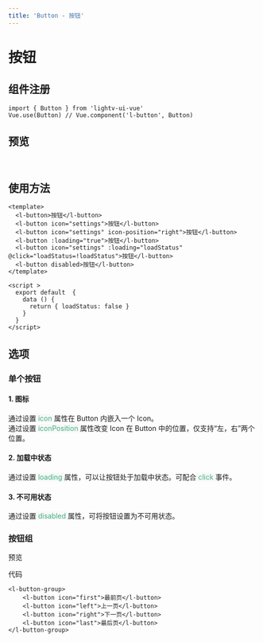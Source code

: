 ```yaml
---
title: 'Button - 按钮'
---
```


# 按钮
## 组件注册
```vue
import { Button } from 'lightv-ui-vue'
Vue.use(Button) // Vue.component('l-button', Button)
```
## 预览
&nbsp;
<ClientOnly>
  <button-demos></button-demos>
</ClientOnly>

## 使用方法
```vue
<template>
  <l-button>按钮</l-button>
  <l-button icon="settings">按钮</l-button>
  <l-button icon="settings" icon-position="right">按钮</l-button>
  <l-button :loading="true">按钮</l-button>
  <l-button icon="settings" :loading="loadStatus" @click="loadStatus=!loadStatus">按钮</l-button>
  <l-button disabled>按钮</l-button>
</template>

<script >
  export default  {
    data () {
      return { loadStatus: false }
    }
  }
</script>

```

## 选项
### 单个按钮
####  1. 图标
通过设置<span style='color:#3eaf7c;background-color:#F8F8F8'> icon </span>属性在 Button 内嵌入一个 Icon。  
通过设置<span style='color:#3eaf7c;background-color:#F8F8F8'> iconPosition </span>属性改变 Icon 在 Button 中的位置，仅支持“左，右”两个位置。
####  2. 加载中状态
通过设置<span style='color:#3eaf7c;background-color:#F8F8F8'> loading </span>属性，可以让按钮处于加载中状态。可配合<span style='color:#3eaf7c;background-color:#F8F8F8'> click </span>事件。
####  3. 不可用状态
通过设置<span style='color:#3eaf7c;background-color:#F8F8F8'> disabled </span>属性，可将按钮设置为不可用状态。

### 按钮组
预览
<ClientOnly>
    <button-group-demo></button-group-demo>
</ClientOnly>

代码
```vue
<l-button-group>
    <l-button icon="first">最前页</l-button>
    <l-button icon="left">上一页</l-button>
    <l-button icon="right">下一页</l-button>
    <l-button icon="last">最后页</l-button>
</l-button-group>
```




